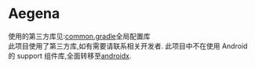 # Aegena

使用的第三方库见:[common.gradle](common.gradle "common.gradle")全局配置库</br>
此项目使用了第三方库,如有需要请联系相关开发者.
此项目中不在使用 Android 的 support 组件库,全面转移至[androidx](https://blog.csdn.net/Comestudy123/article/details/84785440).
